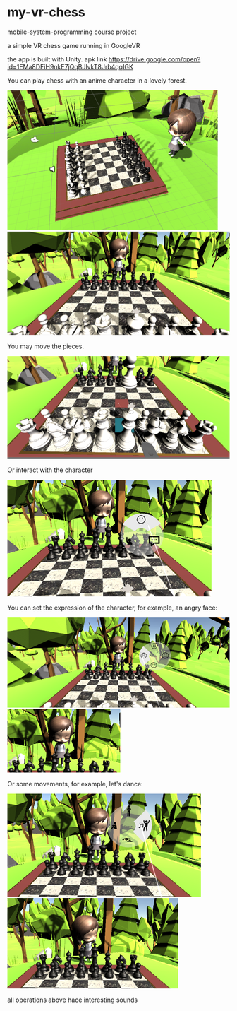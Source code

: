# my-vr-chess
mobile-system-programming course project

a simple VR chess game running in GoogleVR

the app is built with Unity. apk link https://drive.google.com/open?id=1EMa8DFiH9nkE7jQqBJlvkT8Jrb4qqIGK

You can play chess with an anime character in a lovely forest.

![ovaerall scene](https://raw.githubusercontent.com/yangyiming0516/my-vr-chess/master/example_pic/overall.png)
![in VR](https://raw.githubusercontent.com/yangyiming0516/my-vr-chess/master/example_pic/character.png)

You may move the pieces.

![](https://raw.githubusercontent.com/yangyiming0516/my-vr-chess/master/example_pic/vhess.png)

Or interact with the character

![interactions](https://raw.githubusercontent.com/yangyiming0516/my-vr-chess/master/example_pic/interaction.png)

You can set the expression of the character, for example, an angry face:

![expression](https://raw.githubusercontent.com/yangyiming0516/my-vr-chess/master/example_pic/emoji.png)
![angry](https://raw.githubusercontent.com/yangyiming0516/my-vr-chess/master/example_pic/angry.png)

Or some movements, for example, let's dance:

![movement](https://raw.githubusercontent.com/yangyiming0516/my-vr-chess/master/example_pic/movement.png)
![dance](https://raw.githubusercontent.com/yangyiming0516/my-vr-chess/master/example_pic/dance.png)

all operations above hace interesting sounds
